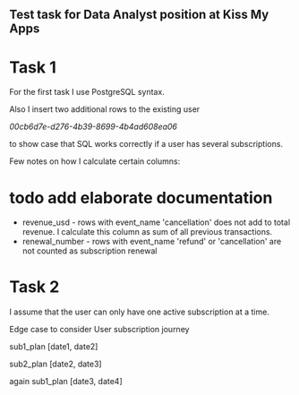 Test task for Data Analyst position at Kiss My Apps
---

# Task 1

For the first task I use PostgreSQL syntax. 

Also I insert two additional rows to the existing user 

_00cb6d7e-d276-4b39-8699-4b4ad608ea06_ 

to show case that SQL works correctly if a user has several subscriptions.


Few notes on how I calculate certain columns:

# todo add elaborate documentation
- revenue_usd - rows with event_name 'cancellation' does not add to total revenue. I calculate this column 
as sum of all previous transactions.
- renewal_number - rows with event_name 'refund' or 'cancellation' are not counted as subscription renewal


# Task 2
I assume that the user can only have one active subscription at a time.

Edge case to consider
User subscription journey

sub1_plan [date1, date2]

sub2_plan [date2, date3]

again sub1_plan [date3, date4]